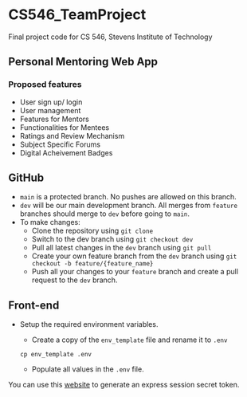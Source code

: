 # CS546_TeamProject
Final project code for CS 546, Stevens Institute of Technology


## Personal Mentoring Web App

### Proposed features 

- ⁠User sign up/ login
- ⁠User management
- Features for Mentors
- Functionalities for Mentees
- Ratings and Review Mechanism
- Subject Specific Forums
- Digital Acheivement Badges

## GitHub

- `main` is a protected branch. No pushes are allowed on this branch.
- `dev` will be our main development branch. All merges from `feature` branches should merge to `dev` before going to `main`.
- To make changes:
    - Clone the repository using `git clone`
    - Switch to the dev branch using `git checkout dev`
    - Pull all latest changes in the `dev` branch using `git pull`
    - Create your own feature branch from the `dev` branch using `git checkout -b feature/{feature_name}`
    - Push all your changes to your `feature` branch and create a pull request to the `dev` branch.


## Front-end

- Setup the required environment variables.
  - Create a copy of the `env_template` file and rename it to `.env`
  
  ```shell
  cp env_template .env
  ```

  - Populate all values in the `.env` file.

You can use this [website](https://djecrety.ir/) to generate an express session secret token.